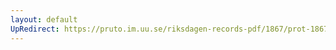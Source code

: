 ```yaml
---
layout: default
UpRedirect: https://pruto.im.uu.se/riksdagen-records-pdf/1867/prot-1867--ak--512/prot-1867--ak--512_003.pdf
---
```

